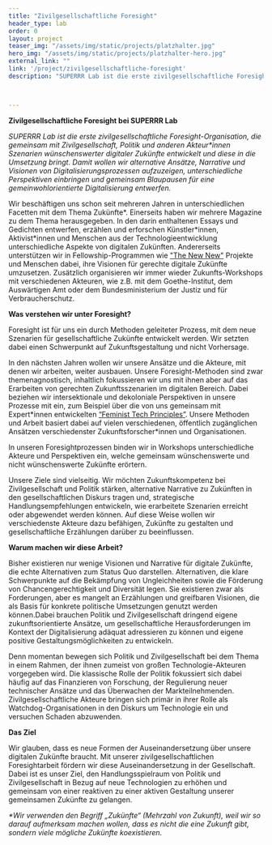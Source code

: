 ```yaml
---
title: "Zivilgesellschaftliche Foresight"
header_type: lab
order: 0
layout: project
teaser_img: "/assets/img/static/projects/platzhalter.jpg"
hero_img: "/assets/img/static/projects/platzhalter-hero.jpg"
external_link: ""
link: '/project/zivilgesellschaftliche-foresight'
description: "SUPERRR Lab ist die erste zivilgesellschaftliche Foresight-Organisation, die gemeinsam mit Zivilgesellschaft, Politik und anderen Akteur*innen Szenarien wünschenswerter digitaler Zukünfte entwickelt und diese in die Umsetzung bringt."



---
```

<p><b> Zivilgesellschaftliche Foresight bei SUPERRR Lab</b></p>
<p>
<i>SUPERRR Lab ist die erste zivilgesellschaftliche Foresight-Organisation, die gemeinsam mit Zivilgesellschaft, Politik und anderen Akteur*innen Szenarien wünschenswerter digitaler Zukünfte entwickelt und diese in die Umsetzung bringt. Damit wollen wir alternative Ansätze, Narrative und Visionen von Digitalisierungsprozessen aufzuzeigen, unterschiedliche Perspektiven einbringen und gemeinsam Blaupausen für eine gemeinwohlorientierte Digitalisierung entwerfen.</i> 
</p>

<p>
Wir beschäftigen uns schon seit mehreren Jahren in unterschiedlichen Facetten mit dem Thema Zukünfte*. Einerseits haben wir mehrere Magazine zu dem Thema herausgegeben. In den darin enthaltenen Essays und Gedichten entwerfen, erzählen und erforschen Künstler*innen, Aktivist*innen und Menschen aus der Technologieentwicklung unterschiedliche Aspekte von digitalen Zukünften. Andererseits unterstützen wir in Fellowship-Programmen wie <a href="https://thenewnew.space/">"The New New"</a> Projekte und Menschen dabei, ihre Visionen für gerechte digitale Zukünfte umzusetzen. Zusätzlich organisieren wir immer wieder Zukunfts-Workshops mit verschiedenen Akteuren, wie z.B. mit dem Goethe-Institut, dem Auswärtigen Amt oder dem Bundesministerium der Justiz und für Verbraucherschutz.
</p>

<p><b>Was verstehen wir unter Foresight?</b></p>

<p>
Foresight ist für uns ein durch Methoden geleiteter Prozess, mit dem neue Szenarien für gesellschaftliche Zukünfte entwickelt werden. Wir setzten dabei einen Schwerpunkt auf Zukunftsgestaltung und nicht Vorhersage.
</p>

<p>
In den nächsten Jahren wollen wir unsere Ansätze und die Akteure, mit denen wir arbeiten, weiter ausbauen. Unsere Foresight-Methoden sind zwar themenagnostisch, inhaltlich  fokussieren wir uns mit ihnen aber auf das Erarbeiten von gerechten Zukunftsszenarien im digitalen Bereich. Dabei beziehen wir intersektionale und dekoloniale Perspektiven in unsere Prozesse mit ein, zum Beispiel über die von uns gemeinsam mit Expert*innen entwickelten <a href="https://superrr.net/feministtech/principles/">“Feminist Tech Principles”</a>. Unsere Methoden und Arbeit basiert dabei auf vielen verschiedenen, öffentlich zugänglichen Ansätzen verschiedenster Zukunftsforscher*innen und Organisationen.
</p>

<p>
In unseren Foresightprozessen binden wir in Workshops unterschiedliche Akteure und Perspektiven ein, welche gemeinsam wünschenswerte und nicht wünschenswerte Zukünfte erörtern.
</p>

<p>
Unsere Ziele sind vielseitig. Wir möchten Zukunftskompetenz bei Zivilgesellschaft und Politik stärken, alternative Narrative zu Zukünften in den gesellschaftlichen Diskurs tragen und, strategische Handlungsempfehlungen entwickeln, wie erarbeitete Szenarien erreicht oder abgewendet werden können. Auf diese Weise wollen wir verschiedenste Akteure dazu befähigen, Zukünfte zu gestalten und gesellschaftliche Erzählungen darüber zu beeinflussen.
</p>

<p><b>Warum machen wir diese Arbeit?</b></p>

<p>
Bisher existieren nur wenige Visionen und Narrative für digitale Zukünfte, die echte Alternativen zum Status Quo darstellen. Alternativen, die klare Schwerpunkte auf die Bekämpfung von Ungleichheiten sowie die Förderung von Chancengerechtigkeit und Diversität legen. Sie existieren zwar als Forderungen, aber es mangelt an Erzählungen und greifbaren Visionen, die als Basis für konkrete politische Umsetzungen genutzt werden können.Dabei brauchen Politik und Zivilgesellschaft dringend eigene zukunftsorientierte Ansätze, um gesellschaftliche Herausforderungen im Kontext der Digitalisierung adäquat adressieren zu können und eigene positive Gestaltungsmöglichkeiten zu entwickeln.
</p>

<p>
Denn momentan bewegen sich Politik und Zivilgesellschaft bei dem Thema in einem Rahmen, der ihnen zumeist von großen Technologie-Akteuren vorgegeben wird. Die klassische Rolle der Politik fokussiert sich dabei häufig auf das Finanzieren von Forschung, der Regulierung neuer technischer Ansätze und das Überwachen der Markteilnehmenden. Zivilgesellschaftliche Akteure bringen sich primär in ihrer Rolle als Watchdog-Organisationen in den Diskurs um Technologie ein und versuchen Schaden abzuwenden.
</p>


<p><b>Das Ziel</b></p>

<p>
Wir glauben, dass es neue Formen der Auseinandersetzung über unsere digitalen Zukünfte braucht. Mit unserer zivilgesellschaftlichen Foresightarbeit fördern wir diese Auseinandersetzung in der Gesellschaft. Dabei ist es unser Ziel, den Handlungsspielraum von Politik und Zivilgesellschaft in Bezug auf neue Technologien zu erhöhen und gemeinsam von einer reaktiven zu einer aktiven Gestaltung unserer gemeinsamen Zukünfte zu gelangen. 
</p>

<p>
  
</p>

<p>
  
</p>

<p>
<i>*Wir verwenden den Begriff  „Zukünfte“ (Mehrzahl von Zukunft), weil wir so darauf aufmerksam machen wollen, dass es nicht die eine Zukunft gibt, sondern viele mögliche Zukünfte koexistieren.</i>

</p>
